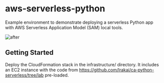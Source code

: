 # aws-serverless-python
Example environment to demonstrate deploying a serverless Python app with AWS Serverless Application Model (SAM) local tools.

![after](https://user-images.githubusercontent.com/3911650/32478838-24ffb90e-c344-11e7-9c4b-3d18f9e287e1.png)

## Getting Started
Deploy the CloudFormation stack in the infrastructure/ directory. It includes an EC2 instance with the code from https://github.com/lrakai/ca-python-serverless/tree/lab pre-loaded.
